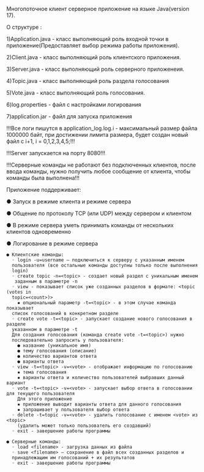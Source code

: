 Многопоточное клиент серверное приложение на языке Java(version 17).

О структуре : 

  1)Application.java - класс выполняющий роль входной точки в приложение(Предоставляет выбор режима работы приложения).
  
  2)Client.java - класс выполняющий роль клиентского приложения.
  
  3)Server.java - класс выполняющий роль серверного приложенеия.
  
  4)Topic.java  - класс выполняющий роль раздела голосования
  
  5)Vote.java   - класс выполняющий роль голосования.
  
  6)log.properties - файл с настройками логирования
  
  7)application.jar - файл для запуска приложения
  
!!!Все логи пишутся в application_log.log.i - максимальный размер файла 1000000 байт, при достижении лимита размера, будет создан новый файл с i+1, 
i = 0,1,2,3,4,5;!!!

!!!Server запускается на порту 8080!!!

!!!Серверные команды не работают без подключенных клиентов, после ввода команды, нужно получить любое сообщение от клиента, чтобы команды была выполнена!!!


Приложение поддерживает:

  ● Запуск в режиме клиента и режиме сервера
  
  ● Общение по протоколу TCP (или UDP) между сервером и клиентом
  
  ● В режиме сервера уметь принимать команды от нескольких клиентов одновременно
  
  ● Логирование в режиме сервера
  
    ● Клиентские команды: 
      ◦ login -u=username – подключиться к серверу с указанным именем
      пользователя (все остальные команды доступны только после выполнения
      login)
      ◦ create topic -n=<topic> - создает новый раздел c уникальным именем
       заданным в параметре -n
      ◦ view - показывает список уже созданных разделов в формате: <topic (votes in
      topic=<count>)>
        ▪ опциональный параметр -t=<topic> - в этом случае команда показывает
      список голосований в конкретном разделе
      ◦ create vote -t=<topic> - запускает создание нового голосования в разделе
      указанном в параметре -t
      Для создания голосования (команда create vote -t=<topic>) нужно
      последовательно запросить у пользователя:
        ● название (уникальное имя)
        ● тему голосования (описание)
        ● количество вариантов ответа
        ● варианты ответа
      ◦ view -t=<topic> -v=<vote> - отображает информацию по голосованию
        ▪ тема голосования
        ▪ варианты ответа и количество пользователей выбравших данный вариант
      ◦ vote -t=<topic> -v=<vote> - запускает выбор ответа в голосовании для текущего пользователя
        Для этого приложение
        ▪ приложение выводит варианты ответа для данного голосования
        ▪ запрашивает у пользователя выбор ответа
      ◦ delete -t=topic -v=<vote> - удалить голосование с именем <vote> из <topic>
        (удалить может только пользователь его создавший)
      ◦ exit - завершение работы программы

    ● Серверные команды:
      ◦ load <filename> - загрузка данных из файла
      ◦ save <filename> – сохранение в файл всех созданных разделов и
      принадлежащим им голосований + их результатов
      ◦ exit - завершение работы программы
